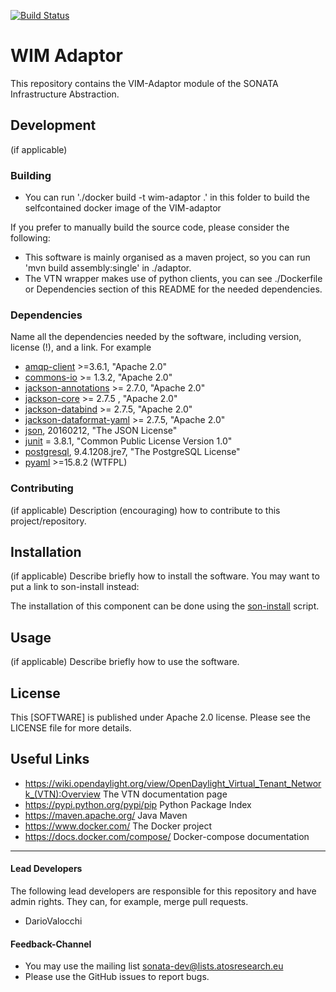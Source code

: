 [![Build Status](http://jenkins.sonata-nfv.eu/buildStatus/icon?job=son-sp-infrabstract)](http://jenkins.sonata-nfv.eu/job/son-sp-infrabstract)

# WIM Adaptor
This repository contains the VIM-Adaptor module of the SONATA Infrastructure Abstraction.


## Development
(if applicable)

### Building
* You can run './docker build -t wim-adaptor .' in this folder to build the selfcontained docker image of the VIM-adaptor 

If you prefer to manually build the source code, please consider the following:

* This software is mainly organised as a maven project, so you can run 'mvn build assembly:single' in ./adaptor.
* The VTN wrapper makes use of python clients, you can see ./Dockerfile or Dependencies section of this README for the needed dependencies.

### Dependencies
Name all the dependencies needed by the software, including version, license (!), and a link. For example
* [amqp-client](https://www.rabbitmq.com/java-client.html) >=3.6.1, "Apache 2.0"
* [commons-io](https://commons.apache.org/proper/commons-io/) >= 1.3.2, "Apache 2.0"
* [jackson-annotations](https://mvnrepository.com/artifact/com.fasterxml.jackson.core/jackson-annotations) >=  2.7.0, "Apache 2.0"
* [jackson-core](https://mvnrepository.com/artifact/com.fasterxml.jackson.core/jackson-core) >= 2.7.5	, "Apache 2.0"
* [jackson-databind](https://mvnrepository.com/artifact/com.fasterxml.jackson.core/jackson-databind) >= 2.7.5, "Apache 2.0"
* [jackson-dataformat-yaml](https://mvnrepository.com/artifact/com.fasterxml.jackson.dataformat/jackson-dataformat-yaml) >= 2.7.5, "Apache 2.0"
* [json](http://www.json.org/), 20160212, "The JSON License"
* [junit](https://mvnrepository.com/artifact/junit/junit/3.8.1) = 3.8.1, "Common Public License Version 1.0"
* [postgresql](https://mvnrepository.com/artifact/org.postgresql/postgresql), 9.4.1208.jre7, "The PostgreSQL License"
* [pyaml](https://pypi.python.org/pypi/pyaml) >=15.8.2 (WTFPL)

### Contributing
(if applicable) Description (encouraging) how to contribute to this project/repository.

## Installation
(if applicable) Describe briefly how to install the software. You may want to put a link to son-install instead:

The installation of this component can be done using the [son-install](https://github.com/sonata-nfv/son-install) script.

## Usage
(if applicable) Describe briefly how to use the software.

## License

This [SOFTWARE] is published under Apache 2.0 license. Please see the LICENSE file for more details.

## Useful Links

* https://wiki.opendaylight.org/view/OpenDaylight_Virtual_Tenant_Network_(VTN):Overview The VTN documentation page
* https://pypi.python.org/pypi/pip Python Package Index
* https://maven.apache.org/ Java Maven 
* https://www.docker.com/ The Docker project
* https://docs.docker.com/compose/ Docker-compose documentation

---
#### Lead Developers

The following lead developers are responsible for this repository and have admin rights. They can, for example, merge pull requests.

* DarioValocchi

#### Feedback-Channel

* You may use the mailing list sonata-dev@lists.atosresearch.eu
* Please use the GitHub issues to report bugs.


